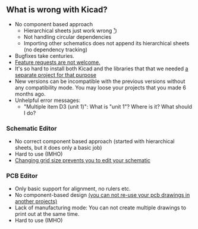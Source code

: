 ## What is wrong with Kicad?  

- No component based approach 
  - Hierarchical sheets just work wrong [¹](https://github.com/aktos-io/kicad-tools/blob/master/fix-copy-hsheet))
  - Not handling circular dependencies 
  - Importing other schematics does not append its hierarchical sheets (no dependency tracking)
- Bugfixes take centuries. 
- [Feature requests are not welcome.](https://forum.kicad.info/t/can-i-merge-2-separate-kicad-board-designs-into-new-pcb-layout/821/14?u=ceremcem)
- It's so hard to install both Kicad and the libraries that that we needed [a separate project for that purpose](https://github.com/aktos-io/kicad-install)
- New versions can be incompatible with the previous versions without any compatibility mode. You may loose your projects that you made 6 months ago. 
- Unhelpful error messages:
  - "Multiple item D3 (unit 1)": What is "unit 1"? Where is it? What should I do?

### Schematic Editor 

- No correct component based approach (started with hierarchical sheets, but it does only a basic job)
- Hard to use (IMHO)
- [Changing grid size prevents you to edit your schematic](https://forum.kicad.info/t/shematic-wire-can-not-be-connected/2891)

### PCB Editor

- Only basic support for alignment, no rulers etc.
- No component-based design [(you can not re-use your pcb drawings in another projects)](https://forum.kicad.info/t/can-i-merge-2-separate-kicad-board-designs-into-new-pcb-layout/821)
- Lack of manufacturing mode: You can not create multiple drawings to print out at the same time.
- Hard to use (IMHO)
